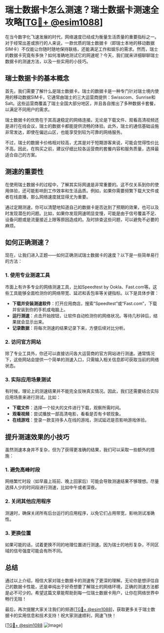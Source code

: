# 瑞士数据卡怎么测速？瑞士数据卡测速全攻略[[TG💪+ @esim1088](https://t.me/s/esim1088)]

在当今数字化飞速发展的时代，网络速度已经成为衡量生活质量的重要指标之一。对于经常出差或旅行的人来说，一款优质的瑞士数据卡（即瑞士本地的移动数据SIM卡）不仅能让你随时随地保持联络，还能满足工作和娱乐的需求。然而，瑞士的数据卡究竟有多快？如何准确地测试它的网速呢？今天，我们就来详细聊聊瑞士数据卡的测速方法，以及一些实用的小技巧。

## 瑞士数据卡的基本概念

首先，我们需要了解什么是瑞士数据卡。瑞士的数据卡是一种专门针对瑞士境内使用的移动数据SIM卡，它通常由瑞士的三大运营商提供：Swisscom、Sunrise和Salt。这些运营商覆盖了瑞士全国大部分地区，并且各自推出了多种数据卡套餐，以满足不同用户的需求。

瑞士数据卡的优势在于其高速稳定的网络连接。无论是下载文件、观看高清视频还是进行在线会议，瑞士的数据卡都能提供流畅的体验。此外，瑞士的通信基础设施非常发达，即使在偏远山区，也能享受到较为可靠的网络服务。

不过，瑞士的数据卡价格相对较高，尤其是对于短期游客来说，可能会觉得性价比不高。因此，在购买之前，建议仔细比较各运营商的套餐内容和服务质量，选择最适合自己的方案。

## 测速的重要性

在使用瑞士数据卡的过程中，了解其实际网速是非常重要的。这不仅关系到你的使用体验，还可能影响到工作效率和生活品质。例如，如果你需要频繁下载大文件或者在线直播，那么网络速度就显得尤为重要。

通过定期测速，你可以清楚地知道自己的数据卡是否达到了预期的效果，也可以及时发现潜在的问题。比如，如果你发现网速明显变慢，可能是由于信号覆盖不足、设备问题或是流量接近上限等原因造成的。及时排查这些问题，可以避免不必要的麻烦。

## 如何正确测速？

现在，让我们进入正题——如何正确测试瑞士数据卡的速度？以下是一些简单易行的方法：

### 1. 使用专业测速工具

市面上有许多专业的网络测速工具，比如Speedtest by Ookla、Fast.com等。这些工具能够全面检测你的网络带宽、延迟和丢包率等关键指标。以下是具体步骤：

- **下载并安装测速软件**：打开应用商店，搜索“Speedtest”或“Fast.com”，下载并安装到你的手机或电脑上。
- **运行测速**：点击开始按钮，让软件自动检测你的网络状况。等待几秒钟后，结果就会显示出来。
- **记录数据**：将每次测速的结果记录下来，方便后续对比分析。

### 2. 访问官方网站

除了专业工具外，你还可以直接访问各大运营商的官方网站进行测速。通常情况下，这些网站会提供一个简单的测速入口，只需输入相关信息即可获取当前的网络状态。

### 3. 实际应用场景测试

有时候，理论上的测速结果并不能完全反映真实情况。因此，我们还需要结合实际应用场景来进行测试。比如：

- **下载文件**：选择一个较大的文件进行下载，观察所需时间。
- **观看视频**：尝试播放一部高清电影，看看是否有卡顿现象。
- **在线游戏**：登录一款支持多人在线的游戏，测试延迟是否影响游戏体验。

## 提升测速效果的小技巧

虽然测速本身并不复杂，但为了获得更准确的结果，我们可以采取一些额外的措施：

### 1. 避免高峰时段

网络繁忙时段（如早晨上班前、晚上回家后）可能会导致测速结果不够理想。尽量选择人少的时间段进行测速，比如中午或者深夜。

### 2. 关闭其他应用程序

测速时，确保关闭所有后台运行的应用程序，以免它们占用带宽，影响测试准确性。

### 3. 更换位置

如果可能的话，试着更换不同的地理位置进行测速。因为瑞士的地形复杂，不同区域的信号强度可能会有所不同。

## 总结

通过以上介绍，相信大家对瑞士数据卡的测速有了更深的理解。无论你是想评估自己的数据卡性能，还是单纯出于好奇想要了解瑞士的网络环境，正确的测速方法都是必不可少的。希望这篇文章能帮助到每一位瑞士数据卡用户，让你在网络世界中畅行无阻！

最后，再次提醒大家关注我们的频道[[TG💪+ @esim1088](https://t.me/s/esim1088)]，获取更多关于瑞士数据卡的实用信息和技术支持！祝大家测速顺利，网速飞快！

[[TG💪+ @esim1088](https://t.me/s/esim1088) ![Image](https://i.postimg.cc/4NQfJmqS/Snipaste-2025-05-13-00-14-12.png)]